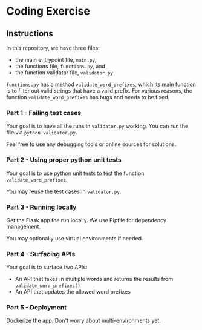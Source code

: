 # Coding Exercise

## Instructions
In this repository, we have three files:
* the main entrypoint file, `main.py`,
* the functions file, `functions.py`, and
* the function validator file, `validator.py`

`functions.py` has a method `validate_word_prefixes`, which its main function is to filter out valid strings 
that have a valid prefix. For various reasons, the function `validate_word_prefixes` has bugs and needs to be fixed.

### Part 1 - Failing test cases
Your goal is to have all the runs in `validator.py` working. You can run the file via `python validator.py`.

Feel free to use any debugging tools or online sources for solutions.

### Part 2 - Using proper python unit tests
Your goal is to use python unit tests to test the function `validate_word_prefixes`. 

You may reuse the test cases in `validator.py`.

### Part 3 - Running locally
Get the Flask app the run locally. We use Pipfile for dependency management. 

You may optionally use virtual environments if needed.

### Part 4 - Surfacing APIs
Your goal is to surface two APIs:
* An API that takes in multiple words and returns the results from `validate_word_prefixes()`
* An API that updates the allowed word prefixes

### Part 5 - Deployment 
Dockerize the app. Don't worry about multi-environments yet.
